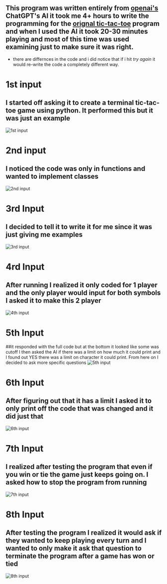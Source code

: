 ## This program was written entirely from [openai's](https://chat.openai.com/chat) ChatGPT's AI it took me 4+ hours to write the programming for the [orignal tic-tac-toe](https://github.com/dazehead/tic-tac-toe/blob/master/tic-tac-toe.py) program and when I used the AI it took 20-30 minutes playing and most of this time was used examining just to make sure it was right.
- there are differnces in the code and i did notice that if i hit *try again* it would re-write the code a completely different way.
# 1st input
## I started off asking it to create a terminal tic-tac-toe game using python. It performed this but it was just an example
![1st input](https://github.com/dazehead/tic-tac-toe/blob/master/chatGPT_images/1st_input.png)

# 2nd input
## I noticed the code was only in functions and wanted to implement classes
![2nd input](https://github.com/dazehead/tic-tac-toe/blob/master/chatGPT_images/2nd_input.png)

# 3rd Input
## I decided to tell it to write it for me since it was just giving me examples
![3rd input](https://github.com/dazehead/tic-tac-toe/blob/master/chatGPT_images/3rd_input.png)

# 4rd Input
## After running I realized it only coded for 1 player and the only player would input for both symbols I asked it to make this 2 player
![4th input](https://github.com/dazehead/tic-tac-toe/blob/master/chatGPT_images/4th_input.png)

# 5th Input
##it responded with the full code but at the bottom it looked like some was cutoff I then asked the AI if there was a limit on how much it could print and I found out YES there was a limit on character it could print. From here on I decided to ask more specific questions
![5th input](https://github.com/dazehead/tic-tac-toe/blob/master/chatGPT_images/5th_input.png)

# 6th Input
## After figuring out that it has a limit I asked it to only print off the code that was changed and it did just that
![6th input](https://github.com/dazehead/tic-tac-toe/blob/master/chatGPT_images/6th_input.png)

# 7th Input
## I realized after testing the program that even if you win or tie the game just keeps going on. I asked how to stop the program from running
![7th input](https://github.com/dazehead/tic-tac-toe/blob/master/chatGPT_images/7th_input.png)

# 8th Input
## After testing the program I realized it would ask if they wanted to keep playing every turn and I wanted to only make it ask that question to terminate the program after a game has won or tied
![8th input](https://github.com/dazehead/tic-tac-toe/blob/master/chatGPT_images/8th_input.png)

